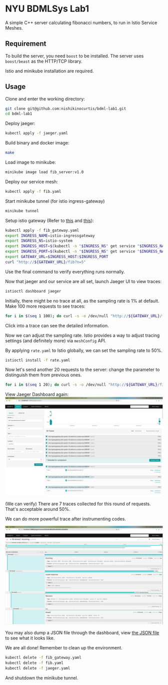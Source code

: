 # NYU BDMLSys Lab1

A simple C++ server calculating fibonacci numbers, to run in Istio Service Meshes.

## Requirement

To build the server, you need `boost` to be installed. The server uses `boost/beast` as the HTTP/TCP library.

Istio and minikube installation are required.

## Usage

Clone and enter the working directory:

```bash
git clone git@github.com:nishikinocurtis/bdml-lab1.git
cd bdml-lab1
```

Deploy jaeger:
```bash
kubectl apply -f jaeger.yaml
```

Build binary and docker image:

```bash
make
```

Load image to minikube:
```bash
minikube image load fib_server:v1.0
```

Deploy our service mesh:
```bash
kubectl apply -f fib.yaml
```

Start minikube tunnel (for istio ingress-gateway)
```bash
minikube tunnel
```

Setup istio gateway (Refer to 
[this](https://istio.io/latest/docs/examples/bookinfo/#deploying-the-application) 
and [this](https://istio.io/latest/docs/tasks/traffic-management/ingress/ingress-control/#determining-the-ingress-ip-and-ports)):
```bash
kubectl apply -f fib_gateway.yaml
export INGRESS_NAME=istio-ingressgateway
export INGRESS_NS=istio-system
export INGRESS_HOST=$(kubectl -n "$INGRESS_NS" get service "$INGRESS_NAME" -o jsonpath='{.status.loadBalancer.ingress[0].ip}')
export INGRESS_PORT=$(kubectl -n "$INGRESS_NS" get service "$INGRESS_NAME" -o jsonpath='{.spec.ports[?(@.name=="http2")].port}')
export GATEWAY_URL=$INGRESS_HOST:$INGRESS_PORT
curl "http://${GATEWAY_URL}/fib?n=5"
```
Use the final command to verify everything runs normally.

Now that jaeger and our service are all set, 
launch Jaeger UI to view traces:

```bash
istioctl dashboard jaeger
```

Initially, there might be no trace at all, 
as the sampling rate is 1% at default. 
Make 100 more requests to see traces:
```bash
for i in $(seq 1 100); do curl -s -o /dev/null "http://${GATEWAY_URL}/fib?n=7"; done
```

Click into a trace can see the detailed information.

Now we can adjust the sampling rate. 
Istio provides a way to adjust tracing settings 
(and definitely more) via `meshConfig` API.

By applying `rate.yaml` to Istio globally, 
we can set the sampling rate to 50%.

```bash
istioctl install -f rate.yaml
```

Now let's send another 20 requests to the server:
change the parameter to distinguish them from previous ones.
```bash
for i in $(seq 1 20); do curl -s -o /dev/null "http://${GATEWAY_URL}/fib?n=8"; done
```

View Jaeger Dashboard again:
![after-sampling](jaeger-ui.png)

(We can verify) There are 7 traces 
collected for this round of requests. 
That's acceptable around 50%.

We can do more powerful trace after instrumenting codes.

![power](spans.png)

You may also dump a JSON file through the dashboard, view
[the JSON file](example-trace-jaeger.json) to see what it looks like.

We are all done! Remember to clean up the environment.

```bash
kubectl delete -f fib_gateway.yaml
kubectl delete -f fib.yaml
kubectl delete -f jaeger.yaml
```

And shutdown the minikube tunnel.







